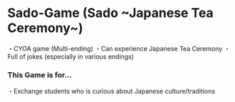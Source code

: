 
# Sado-Game (Sado \~Japanese Tea Ceremony\~)

・CYOA game (Multi-ending)
・Can experience Japanese Tea Ceremony
・Full of jokes (especially in various endings)

### This Game is for...

・Exchange students who is curious about Japanese culture/traditions
